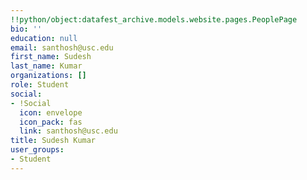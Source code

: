 ```yaml
---
!!python/object:datafest_archive.models.website.pages.PeoplePage
bio: ''
education: null
email: santhosh@usc.edu
first_name: Sudesh
last_name: Kumar
organizations: []
role: Student
social:
- !Social
  icon: envelope
  icon_pack: fas
  link: santhosh@usc.edu
title: Sudesh Kumar
user_groups:
- Student
---
```


    